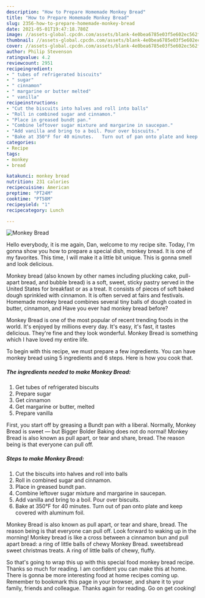 ```yaml
---
description: "How to Prepare Homemade Monkey Bread"
title: "How to Prepare Homemade Monkey Bread"
slug: 2356-how-to-prepare-homemade-monkey-bread
date: 2021-05-01T19:47:18.780Z
image: //assets-global.cpcdn.com/assets/blank-4e0bea6785e03f5e602ec562f230caae08da540cada707380b4fe1bbebba43da.png
thumbnail: //assets-global.cpcdn.com/assets/blank-4e0bea6785e03f5e602ec562f230caae08da540cada707380b4fe1bbebba43da.png
cover: //assets-global.cpcdn.com/assets/blank-4e0bea6785e03f5e602ec562f230caae08da540cada707380b4fe1bbebba43da.png
author: Philip Stevenson
ratingvalue: 4.2
reviewcount: 2951
recipeingredient:
- " tubes of refrigerated biscuits"
- " sugar"
- " cinnamon"
- " margarine or butter melted"
- " vanilla"
recipeinstructions:
- "Cut the biscuits into halves and roll into balls"
- "Roll in combined sugar and cinnamon."
- "Place in greased bundt pan."
- "Combine leftover sugar mixture and margarine in saucepan."
- "Add vanilla and bring to a boil. Pour over biscuits."
- "Bake at 350°F for 40 minutes.   Turn out of pan onto plate and keep covered with aluminum foil."
categories:
- Recipe
tags:
- monkey
- bread

katakunci: monkey bread 
nutrition: 231 calories
recipecuisine: American
preptime: "PT24M"
cooktime: "PT58M"
recipeyield: "1"
recipecategory: Lunch

---
```



![Monkey Bread](//assets-global.cpcdn.com/assets/blank-4e0bea6785e03f5e602ec562f230caae08da540cada707380b4fe1bbebba43da.png)

Hello everybody, it is me again, Dan, welcome to my recipe site. Today, I'm gonna show you how to prepare a special dish, monkey bread. It is one of my favorites. This time, I will make it a little bit unique. This is gonna smell and look delicious.

Monkey bread (also known by other names including plucking cake, pull-apart bread, and bubble bread) is a soft, sweet, sticky pastry served in the United States for breakfast or as a treat. It consists of pieces of soft baked dough sprinkled with cinnamon. It is often served at fairs and festivals. Homemade monkey bread combines several tiny balls of dough coated in butter, cinnamon, and Have you ever had monkey bread before?

Monkey Bread is one of the most popular of recent trending foods in the world. It's enjoyed by millions every day. It's easy, it's fast, it tastes delicious. They're fine and they look wonderful. Monkey Bread is something which I have loved my entire life.


To begin with this recipe, we must prepare a few ingredients. You can have monkey bread using 5 ingredients and 6 steps. Here is how you cook that.

<!--inarticleads1-->

##### The ingredients needed to make Monkey Bread:

1. Get  tubes of refrigerated biscuits
1. Prepare  sugar
1. Get  cinnamon
1. Get  margarine or butter, melted
1. Prepare  vanilla


First, you start off by greasing a Bundt pan with a liberal. Normally, Monkey Bread is sweet — but Bigger Bolder Baking does not do normal! Monkey Bread is also known as pull apart, or tear and share, bread. The reason being is that everyone can pull off. 

<!--inarticleads2-->

##### Steps to make Monkey Bread:

1. Cut the biscuits into halves and roll into balls
1. Roll in combined sugar and cinnamon.
1. Place in greased bundt pan.
1. Combine leftover sugar mixture and margarine in saucepan.
1. Add vanilla and bring to a boil. Pour over biscuits.
1. Bake at 350°F for 40 minutes.   Turn out of pan onto plate and keep covered with aluminum foil.


Monkey Bread is also known as pull apart, or tear and share, bread. The reason being is that everyone can pull off. Look forward to waking up in the morning! Monkey bread is like a cross between a cinnamon bun and pull apart bread: a ring of little balls of chewy Monkey Bread. sweetsbread sweet christmas treats. A ring of little balls of chewy, fluffy. 

So that's going to wrap this up with this special food monkey bread recipe. Thanks so much for reading. I am confident you can make this at home. There is gonna be more interesting food at home recipes coming up. Remember to bookmark this page in your browser, and share it to your family, friends and colleague. Thanks again for reading. Go on get cooking!

